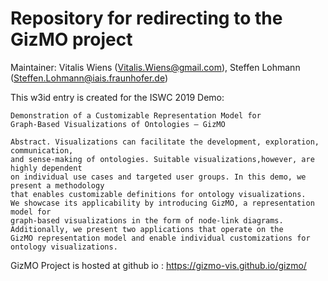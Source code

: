 Repository for redirecting to the GizMO project
===================
Maintainer: Vitalis Wiens (Vitalis.Wiens@gmail.com), Steffen Lohmann (Steffen.Lohmann@iais.fraunhofer.de)


This w3id entry is created for the ISWC 2019 Demo: 
```
Demonstration of a Customizable Representation Model for 
Graph-Based Visualizations of Ontologies – GizMO

Abstract. Visualizations can facilitate the development, exploration, communication,
and sense-making of ontologies. Suitable visualizations,however, are highly dependent
on individual use cases and targeted user groups. In this demo, we present a methodology 
that enables customizable definitions for ontology visualizations. 
We showcase its applicability by introducing GizMO, a representation model for
graph-based visualizations in the form of node-link diagrams. 
Additionally, we present two applications that operate on the 
GizMO representation model and enable individual customizations for ontology visualizations.
```

GizMO Project is hosted at github io : https://gizmo-vis.github.io/gizmo/
